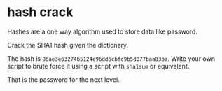 # hash crack

Hashes are a one way algorithm used to store data like password.

Crack the SHA1 hash given the dictionary. 

The hash is `86ae3e63274b5124e96dd6cbfc9b5d077baa83ba`. 
Write your own script to brute force it using a script with `sha1sum` or equivalent.


That is the password for the next level.
